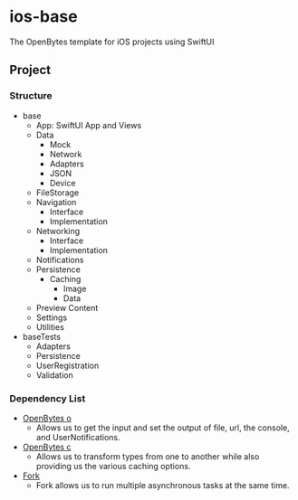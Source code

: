 # ios-base

The OpenBytes template for iOS projects using SwiftUI

## Project

### Structure
- base
    - App: SwiftUI App and Views
    - Data
        - Mock
        - Network
        - Adapters
        - JSON
        - Device
    - FileStorage
    - Navigation
        - Interface
        - Implementation
    - Networking
        - Interface
        - Implementation
    - Notifications
    - Persistence
        - Caching
            - Image
            - Data
    - Preview Content
    - Settings
    - Utilities
- baseTests
    - Adapters
    - Persistence
    - UserRegistration
    - Validation

### Dependency List
- [OpenBytes o](https://github.com/0xOpenBytes/o)
  - Allows us to get the input and set the output of file, url, the console, and UserNotifications.
- [OpenBytes c](https://github.com/0xOpenBytes/c)
  - Allows us to transform types from one to another while also providing us the various caching options.
- [Fork](https://github.com/0xLeif/Fork)
  - Fork allows us to run multiple asynchronous tasks at the same time.
